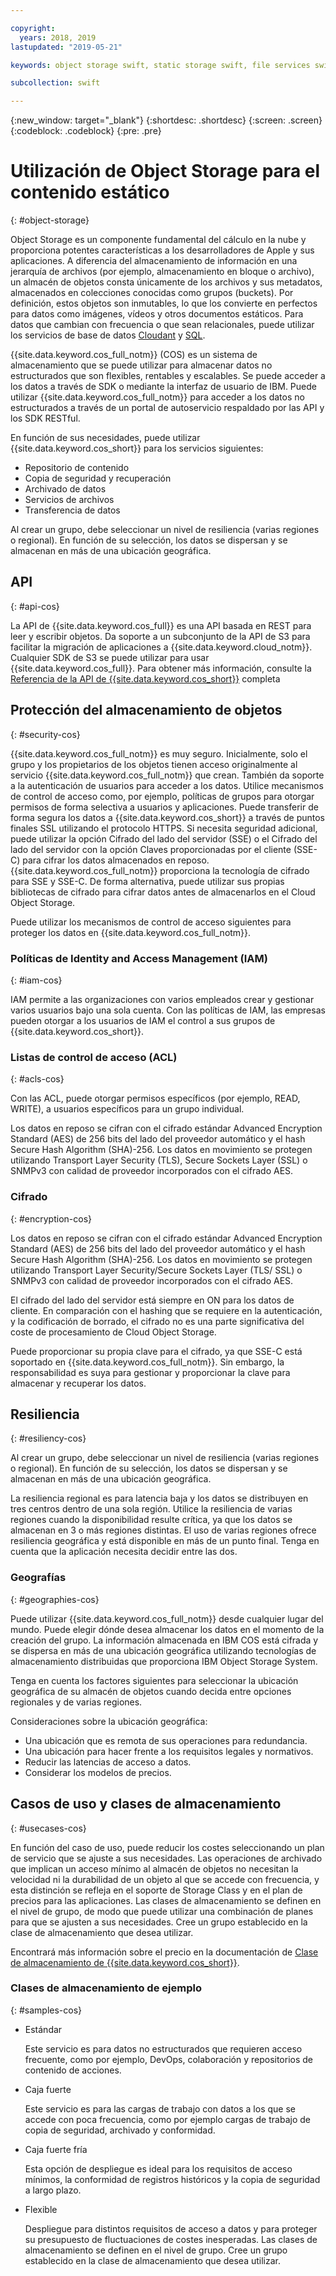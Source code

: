 ```yaml
---

copyright:
  years: 2018, 2019
lastupdated: "2019-05-21"

keywords: object storage swift, static storage swift, file services swift, swift storage class, cos swift, swift data encryption, static swift

subcollection: swift

---
```


{:new_window: target="_blank"}
{:shortdesc: .shortdesc}
{:screen: .screen}
{:codeblock: .codeblock}
{:pre: .pre}

# Utilización de Object Storage para el contenido estático
{: #object-storage}

Object Storage es un componente fundamental del cálculo en la nube y proporciona potentes características a los desarrolladores de Apple y sus aplicaciones. A diferencia del almacenamiento de información en una jerarquía de archivos (por ejemplo, almacenamiento en bloque o archivo), un almacén de objetos consta únicamente de los archivos y sus metadatos, almacenados en colecciones conocidas como grupos (buckets). Por definición, estos objetos son inmutables, lo que los convierte en perfectos para datos como imágenes, vídeos y otros documentos estáticos. Para datos que cambian con frecuencia o que sean relacionales, puede utilizar los servicios de base de datos [Cloudant](/docs/swift/data?topic=swift-cloudant#cloudant) y
[SQL](/docs/swift/data?topic=swift-sql_data#sql_data).

{{site.data.keyword.cos_full_notm}} (COS) es un sistema de almacenamiento que se puede utilizar para almacenar datos no estructurados que son flexibles, rentables y escalables. Se puede acceder a los datos a través de SDK o mediante la interfaz de usuario de IBM. Puede utilizar {{site.data.keyword.cos_full_notm}} para acceder a los datos no estructurados a través de un portal de autoservicio respaldado por las API y los SDK RESTful. 

En función de sus necesidades, puede utilizar {{site.data.keyword.cos_short}} para los servicios siguientes:

* Repositorio de contenido
* Copia de seguridad y recuperación
* Archivado de datos
* Servicios de archivos
* Transferencia de datos

Al crear un grupo, debe seleccionar un nivel de resiliencia (varias regiones o regional). En función de su selección, los datos se dispersan y se almacenan en más de una ubicación geográfica.

## API
{: #api-cos}

La API de {{site.data.keyword.cos_full}} es una API basada en REST para leer y escribir objetos. Da soporte a un subconjunto de la API de S3 para facilitar la migración de aplicaciones a {{site.data.keyword.cloud_notm}}. Cualquier SDK de S3 se puede utilizar para usar {{site.data.keyword.cos_full}}. Para obtener más información, consulte la
[Referencia de la API de {{site.data.keyword.cos_short}}](/docs/services/cloud-object-storage/api-reference?topic=cloud-object-storage-compatibility-api-about#about-the-ibm-cloud-object-storage-api) completa

## Protección del almacenamiento de objetos
{: #security-cos}

{{site.data.keyword.cos_full_notm}} es muy seguro. Inicialmente, solo el grupo y los propietarios de los objetos tienen acceso originalmente al servicio {{site.data.keyword.cos_full_notm}} que crean. También da soporte a la autenticación de usuarios para acceder a los datos. Utilice mecanismos de control de acceso como, por ejemplo, políticas de grupos para otorgar permisos de forma selectiva a usuarios y aplicaciones. Puede transferir de forma segura los datos a {{site.data.keyword.cos_short}} a través de puntos finales SSL utilizando el protocolo HTTPS. Si necesita seguridad adicional, puede utilizar la opción Cifrado del lado del servidor (SSE) o el Cifrado del lado del servidor con la opción Claves proporcionadas por el cliente (SSE-C) para cifrar los datos almacenados en reposo. {{site.data.keyword.cos_full_notm}} proporciona la tecnología de cifrado para SSE y SSE-C. De forma alternativa, puede utilizar sus propias bibliotecas de cifrado para cifrar datos antes de almacenarlos en el Cloud Object Storage.

Puede utilizar los mecanismos de control de acceso siguientes para proteger los datos en {{site.data.keyword.cos_full_notm}}.

### Políticas de Identity and Access Management (IAM)
{: #iam-cos}

IAM permite a las organizaciones con varios empleados crear y gestionar varios usuarios bajo una sola cuenta. Con las políticas de IAM, las empresas pueden otorgar a los usuarios de IAM el control a sus grupos de {{site.data.keyword.cos_short}}.

### Listas de control de acceso (ACL)
{: #acls-cos}

Con las ACL, puede otorgar permisos específicos (por ejemplo, READ, WRITE), a usuarios específicos para un grupo individual.

Los datos en reposo se cifran con el cifrado estándar Advanced Encryption Standard (AES) de 256 bits del lado del proveedor automático y el hash Secure Hash Algorithm (SHA)-256. Los datos en movimiento se protegen utilizando Transport Layer Security (TLS), Secure Sockets Layer (SSL) o SNMPv3 con calidad de proveedor incorporados con el cifrado AES.

### Cifrado
{: #encryption-cos}

Los datos en reposo se cifran con el cifrado estándar Advanced Encryption Standard (AES) de 256 bits del lado del proveedor automático y el hash Secure Hash Algorithm (SHA)-256. Los datos en movimiento se protegen utilizando Transport Layer Security/Secure Sockets Layer (TLS/ SSL) o SNMPv3 con calidad de proveedor incorporados con el cifrado AES.

El cifrado del lado del servidor está siempre en ON para los datos de cliente. En comparación con el hashing que se requiere en la autenticación, y la codificación de borrado, el cifrado no es una parte significativa del coste de procesamiento de Cloud Object Storage.

Puede proporcionar su propia clave para el cifrado, ya que SSE-C está soportado en {{site.data.keyword.cos_full_notm}}. Sin embargo, la responsabilidad es suya para gestionar y proporcionar la clave para almacenar y recuperar los datos.

## Resiliencia
{: #resiliency-cos}

Al crear un grupo, debe seleccionar un nivel de resiliencia (varias regiones o regional). En función de su selección, los datos se dispersan y se almacenan en más de una ubicación geográfica.

La resiliencia regional es para latencia baja y los datos se distribuyen en tres centros dentro de una sola región. Utilice la resiliencia de varias regiones cuando la disponibilidad resulte crítica, ya que los datos se almacenan en 3 o más regiones distintas. El uso de varias regiones ofrece resiliencia geográfica y está disponible en más de un punto final. Tenga en cuenta que la aplicación necesita decidir entre las dos.

### Geografías
{: #geographies-cos}

Puede utilizar {{site.data.keyword.cos_full_notm}} desde cualquier lugar del mundo. Puede elegir dónde desea almacenar los datos en el momento de la creación del grupo. La información almacenada en IBM COS está cifrada y se dispersa en más de una ubicación geográfica utilizando tecnologías de almacenamiento distribuidas que proporciona IBM Object Storage System. 

Tenga en cuenta los factores siguientes para seleccionar la ubicación geográfica de su almacén de objetos cuando decida entre opciones regionales y de varias regiones.

Consideraciones sobre la ubicación geográfica:
* Una ubicación que es remota de sus operaciones para redundancia.
* Una ubicación para hacer frente a los requisitos legales y normativos.
* Reducir las latencias de acceso a datos.
* Considerar los modelos de precios.

## Casos de uso y clases de almacenamiento
{: #usecases-cos}

En función del caso de uso, puede reducir los costes seleccionando un plan de servicio que se ajuste a sus necesidades. Las operaciones de archivado que implican un acceso mínimo al almacén de objetos no necesitan la velocidad ni la durabilidad de un objeto al que se accede con frecuencia, y esta distinción se refleja en el soporte de Storage Class y en el plan de precios para las aplicaciones. Las clases de almacenamiento se definen en el nivel de grupo, de modo que puede utilizar una combinación de planes para que se ajusten a sus necesidades. Cree un grupo establecido en la clase de almacenamiento que desea utilizar.

Encontrará más información sobre el precio en la documentación de [Clase de almacenamiento de {{site.data.keyword.cos_short}}](/docs/services/cloud-object-storage/help?topic=cloud-object-storage-billing#ibm-cos-pricing).

### Clases de almacenamiento de ejemplo
{: #samples-cos}

- Estándar
  
  Este servicio es para datos no estructurados que requieren acceso frecuente, como por ejemplo, DevOps, colaboración y repositorios de contenido de acciones.

- Caja fuerte
  
  Este servicio es para las cargas de trabajo con datos a los que se accede con poca frecuencia, como por ejemplo cargas de trabajo de copia de seguridad, archivado y conformidad.

- Caja fuerte fría
  
  Esta opción de despliegue es ideal para los requisitos de acceso mínimos, la conformidad de registros históricos y la copia de seguridad a largo plazo.

- Flexible

  Despliegue para distintos requisitos de acceso a datos y para proteger su presupuesto de fluctuaciones de costes inesperadas. Las clases de almacenamiento se definen en el nivel de grupo. Cree un grupo establecido en la clase de almacenamiento que desea utilizar.


